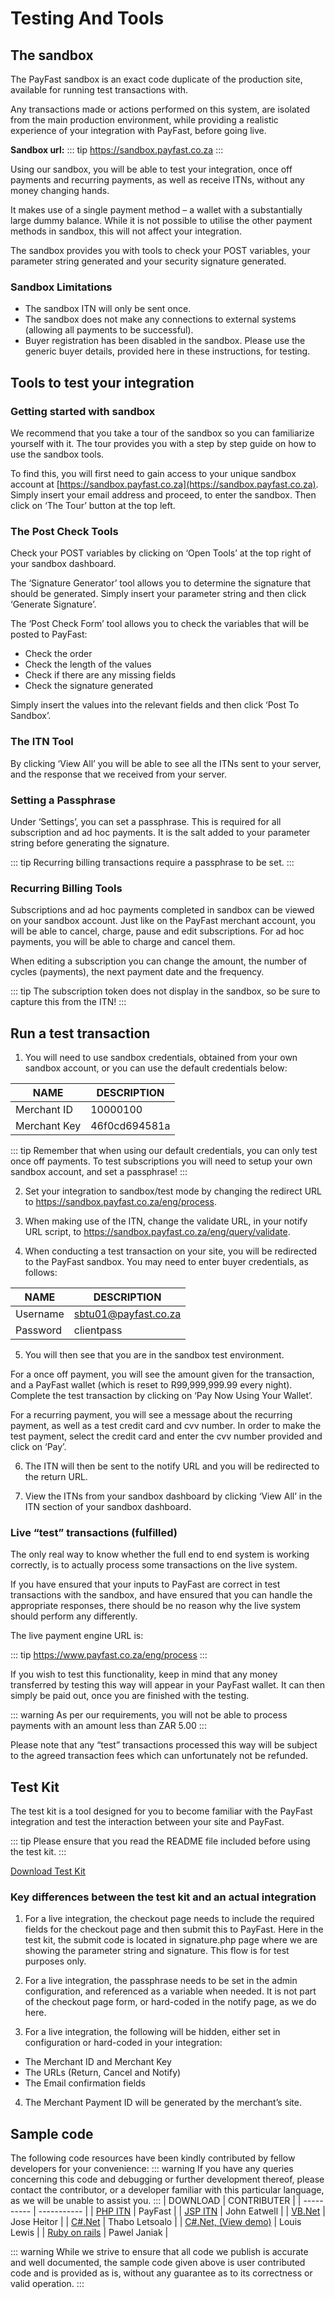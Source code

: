 # Testing And Tools

## The sandbox
The PayFast sandbox is an exact code duplicate of the production site, available for running test transactions with.

Any transactions made or actions performed on this system, are isolated from the main production environment, while providing a realistic experience of your integration with PayFast, before going live.

<b>Sandbox url:</b>
::: tip
https://sandbox.payfast.co.za
:::

Using our sandbox, you will be able to test your integration, once off payments and recurring payments, as well as receive ITNs, without any money changing hands.

It makes use of a single payment method – a wallet with a substantially large dummy balance. While it is not possible to utilise the other payment methods in sandbox, this will not affect your integration.

The sandbox provides you with tools to check your POST variables, your parameter string generated and your security signature generated.

### Sandbox Limitations
- The sandbox ITN will only be sent once.
- The sandbox does not make any connections to external systems (allowing all payments to be successful).
- Buyer registration has been disabled in the sandbox. Please use the generic buyer details, provided here in these instructions, for testing.

## Tools to test your integration

### Getting started with sandbox
We recommend that you take a tour of the sandbox so you can familiarize yourself with it.
The tour provides you with a step by step guide on how to use the sandbox tools.

To find this, you will first need to gain access to your unique sandbox account at [https://sandbox.payfast.co.za](https://sandbox.payfast.co.za).
Simply insert your email address and proceed, to enter the sandbox.
Then click on ‘The Tour’ button at the top left.

### The Post Check Tools
Check your POST variables by clicking on ‘Open Tools’ at the top right of your sandbox dashboard.

The ‘Signature Generator’ tool allows you to determine the signature that should be generated. Simply insert your parameter string and then click ‘Generate Signature’.

The ‘Post Check Form’ tool allows you to check the variables that will be posted to PayFast:

- Check the order
- Check the length of the values
- Check if there are any missing fields
- Check the signature generated

Simply insert the values into the relevant fields and then click ‘Post To Sandbox’.

### The ITN Tool
By clicking ‘View All’ you will be able to see all the ITNs sent to your server, and the response that we received from your server.

### Setting a Passphrase
Under ‘Settings’, you can set a passphrase. This is required for all subscription and ad hoc payments. It is the salt added to your parameter string before generating the signature.

::: tip
Recurring billing transactions require a passphrase to be set.
:::

### Recurring Billing Tools
Subscriptions and ad hoc payments completed in sandbox can be viewed on your sandbox account. Just like on the PayFast merchant account, you will be able to cancel, charge, pause and edit subscriptions. For ad hoc payments, you will be able to charge and cancel them.

When editing a subscription you can change the amount, the number of cycles (payments), the next payment date and the frequency.

::: tip
The subscription token does not display in the sandbox, so be sure to capture this from the ITN!
:::

## Run a test transaction

1. You will need to use sandbox credentials, obtained from your own sandbox account, or you can use the default credentials below:

| NAME |	DESCRIPTION |
| -------- | ----------- |
| Merchant ID | 	10000100 |
| Merchant Key | 	46f0cd694581a |

::: tip
Remember that when using our default credentials, you can only test once off payments. To test subscriptions you will need to setup your own sandbox account, and set a passphrase!
:::

2. Set your integration to sandbox/test mode by changing the redirect URL to https://sandbox.payfast.co.za/eng/process.

3. When making use of the ITN, change the validate URL, in your notify URL script, to https://sandbox.payfast.co.za/eng/query/validate.

4. When conducting a test transaction on your site, you will be redirected to the PayFast sandbox. You may need to enter buyer credentials, as follows:

| NAME |	DESCRIPTION |
| -------- | ----------- |
| Username | 	sbtu01@payfast.co.za |
| Password | 	clientpass |

5. You will then see that you are in the sandbox test environment.

For a once off payment, you will see the amount given for the transaction, and a PayFast wallet (which is reset to R99,999,999.99 every night). Complete the test transaction by clicking on ‘Pay Now Using Your Wallet’.

For a recurring payment, you will see a message about the recurring payment, as well as a test credit card and cvv number. In order to make the test payment, select the credit card and enter the cvv number provided and click on ‘Pay’.

6. The ITN will then be sent to the notify URL and you will be redirected to the return URL.

7. View the ITNs from your sandbox dashboard by clicking ‘View All’ in the ITN section of your sandbox dashboard.

### Live “test” transactions (fulfilled)
The only real way to know whether the full end to end system is working correctly, is to actually process some transactions on the live system.

If you have ensured that your inputs to PayFast are correct in test transactions with the sandbox, and have ensured that you can handle the appropriate responses, there should be no reason why the live system should perform any differently.

The live payment engine URL is:

::: tip
https://www.payfast.co.za/eng/process
:::

If you wish to test this functionality, keep in mind that any money transferred by testing this way will appear in your PayFast wallet. It can then simply be paid out, once you are finished with the testing.

::: warning 
As per our requirements, you will not be able to process payments with an amount less than ZAR 5.00
:::

Please note that any “test” transactions processed this way will be subject to the agreed transaction fees which can unfortunately not be refunded.

## Test Kit

The test kit is a tool designed for you to become familiar with the PayFast integration and test the interaction between your site and PayFast.

::: tip 
Please ensure that you read the README file included before using the test kit.
:::

[Download Test Kit](https://developers.payfast.co.za/documentation/yoursite.zip)
<br/>

### Key differences between the test kit and an actual integration
1. For a live integration, the checkout page needs to include the required fields for the checkout page and then submit this to PayFast. Here in the test kit, the submit code is located in signature.php page where we are showing the parameter string and signature. This flow is for test purposes only.
2. For a live integration, the passphrase needs to be set in the admin configuration, and referenced as a variable when needed. It is not part of the checkout page form, or hard-coded in the notify page, as we do here.
   
3. For a live integration, the following will be hidden, either set in configuration or hard-coded in your integration:
- The Merchant ID and Merchant Key
- The URLs (Return, Cancel and Notify)
- The Email confirmation fields

4. The Merchant Payment ID will be generated by the merchant’s site.

## Sample code
The following code resources have been kindly contributed by fellow developers for your convenience:
::: warning
If you have any queries concerning this code and debugging or further development thereof, please contact the contributor, or a developer familiar with this particular language, as we will be unable to assist you.
:::
| DOWNLOAD | CONTRIBUTER |
| ---------- | ----------- |
| [PHP ITN](https://developers.payfast.co.za/documentation/samplecode/itn_sample_code.zip) | PayFast |
| [JSP ITN](https://developers.payfast.co.za/documentation/samplecode/jsp_sample_code.zip) | John Eatwell |
| [VB.Net](https://developers.payfast.co.za/documentation/samplecode/vb_sample_code.zip) | Jose Heitor |
| [C#.Net](https://developers.payfast.co.za/documentation/samplecode/csharp_sample_code.zip) | Thabo Letsoalo |
| [C#.Net, (View demo)](https://payfast-demo.azurewebsites.net/) | Louis Lewis |
| [Ruby on rails](https://github.com/pawel2105/payfast_rails_example) | Pawel Janiak |

::: warning
While we strive to ensure that all code we publish is accurate and well documented, the sample code given above is user contributed code and is provided as is, without any guarantee as to its correctness or valid operation.
:::
